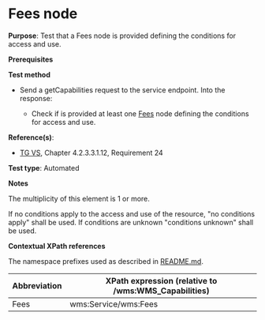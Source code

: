 # Fees node

**Purpose**: Test that a Fees node is provided defining the conditions for access and use.

**Prerequisites**

**Test method**

* Send a getCapabilities request to the service endpoint. Into the response:

  * Check if is provided at least one [Fees](#Fees) node defining the conditions for access and use. 

**Reference(s)**:
* [TG VS](./README.md#ref_TG_VS), Chapter 4.2.3.3.1.12, Requirement 24

**Test type**: Automated

**Notes**

The multiplicity of this element is 1 or more.

If no conditions apply to the access and use of the resource, "no conditions apply" shall be used. If conditions are unknown "conditions unknown" shall be used.

**Contextual XPath references**

The namespace prefixes used as described in [README.md](./README.md#namespaces).

Abbreviation                                               |  XPath expression (relative to /wms:WMS_Capabilities)
---------------------------------------------------------- | -------------------------------------------------------------------------
Fees <a name="Fees"></a> | wms:Service/wms:Fees